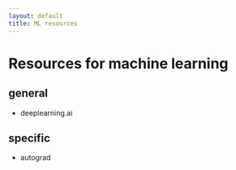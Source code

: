 ```yaml
---
layout: default
title: ML resources  
---
```


# Resources for machine learning 

## general 
- deeplearning.ai


## specific 
- autograd 
